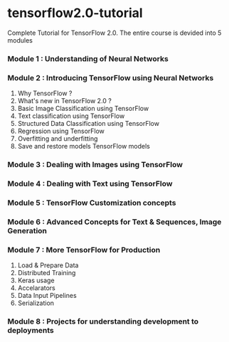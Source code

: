 # tensorflow2.0-tutorial
Complete Tutorial for TensorFlow 2.0. The entire course is devided into 5 modules

### Module 1 : Understanding of Neural Networks

### Module 2 : Introducing TensorFlow using Neural Networks
1. Why TensorFlow ?
2. What's new in TensorFlow 2.0 ?
3. Basic Image Classification using TensorFlow
4. Text classification using TensorFlow
5. Structured Data Classification using TensorFlow
6. Regression using TensorFlow
7. Overfitting and underfitting
8. Save and restore models TensorFlow models

### Module 3 : Dealing with Images using TensorFlow

### Module 4 : Dealing with Text using TensorFlow

### Module 5 : TensorFlow Customization concepts 

### Module 6 : Advanced Concepts for Text & Sequences, Image Generation


### Module 7 : More TensorFlow for Production
1. Load & Prepare Data
2. Distributed Training
3. Keras usage
4. Accelarators 
5. Data Input Pipelines
6. Serialization

### Module 8 : Projects for understanding development to deployments



